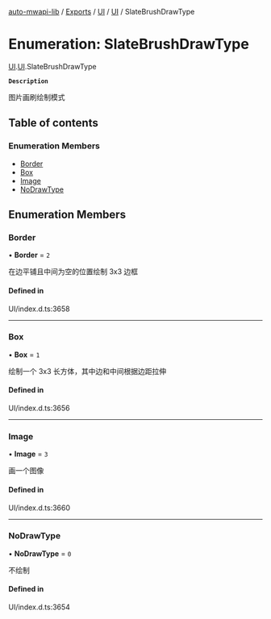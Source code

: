[auto-mwapi-lib](../README.md) / [Exports](../modules.md) / [UI](../modules/UI.md) / [UI](../modules/UI.UI.md) / SlateBrushDrawType

# Enumeration: SlateBrushDrawType

[UI](../modules/UI.md).[UI](../modules/UI.UI.md).SlateBrushDrawType

**`Description`**

图片画刷绘制模式

## Table of contents

### Enumeration Members

- [Border](UI.UI.SlateBrushDrawType.md#border)
- [Box](UI.UI.SlateBrushDrawType.md#box)
- [Image](UI.UI.SlateBrushDrawType.md#image)
- [NoDrawType](UI.UI.SlateBrushDrawType.md#nodrawtype)

## Enumeration Members

### Border

• **Border** = `2`

在边平铺且中间为空的位置绘制 3x3 边框

#### Defined in

UI/index.d.ts:3658

---

### Box

• **Box** = `1`

绘制一个 3x3 长方体，其中边和中间根据边距拉伸

#### Defined in

UI/index.d.ts:3656

---

### Image

• **Image** = `3`

画一个图像

#### Defined in

UI/index.d.ts:3660

---

### NoDrawType

• **NoDrawType** = `0`

不绘制

#### Defined in

UI/index.d.ts:3654
